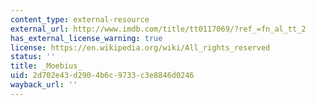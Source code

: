 ```yaml
---
content_type: external-resource
external_url: http://www.imdb.com/title/tt0117069/?ref_=fn_al_tt_2
has_external_license_warning: true
license: https://en.wikipedia.org/wiki/All_rights_reserved
status: ''
title: _Moebius_
uid: 2d702e43-d290-4b6c-9733-c3e8846d0246
wayback_url: ''
---
```

